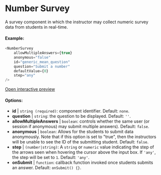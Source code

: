 # Number Survey

A survey component in which the instructor may collect numeric survey data from students in real-time.

#### Example:

``` js
<NumberSurvey
    allowMultipleAnswers={true}
    anonymous="false"
    id="generic_mean_question"
    question="Submit a number"
    defaultValue={0}
    step="any"
/>
```

[Open interactive preview](https://isle.heinz.cmu.edu/components/number-survey)

#### Options:

* __id__ | `string (required)`: component identifier. Default: `none`.
* __question__ | `string`: the question to be displayed. Default: `''`.
* __allowMultipleAnswers__ | `boolean`: controls whether the same user (or session if anonymous) may submit multiple answers). Default: `false`.
* __anonymous__ | `boolean`: Allows for the students to submit data anonymously. Note that if this option is set to "true", then the instructors will be unable to see the ID of the submitting student. Default: `false`.
* __step__ | `(number|string)`: A `string` or `numeric` value indicating the step of the arrows seen when hovering the cursor above the input box. If `'any'`, the step will be set to `1`. Default: `'any'`.
* __onSubmit__ | `function`: callback function invoked once students submits an answer. Default: `onSubmit() {}`.
